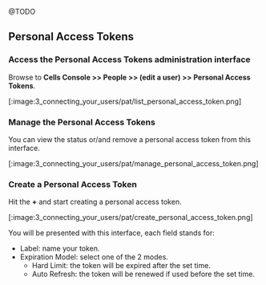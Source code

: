 @TODO


## Personal Access Tokens


### Access the Personal Access Tokens administration interface

Browse to **Cells Console >> People >> (edit a user) >> Personal Access Tokens**.

[:image:3_connecting_your_users/pat/list_personal_access_token.png]

### Manage the Personal Access Tokens

You can view the status or/and remove a personal access token from this interface.

[:image:3_connecting_your_users/pat/manage_personal_access_token.png]

### Create a Personal Access Token

Hit the **+** and start creating a personal access token.

[:image:3_connecting_your_users/pat/create_personal_access_token.png]

You will be presented with this interface, each field stands for:

- Label: name your token.
- Expiration Model: select one of the 2 modes.
  - Hard Limit: the token will be expired after the set time.
  - Auto Refresh: the token will be renewed if used before the set time.